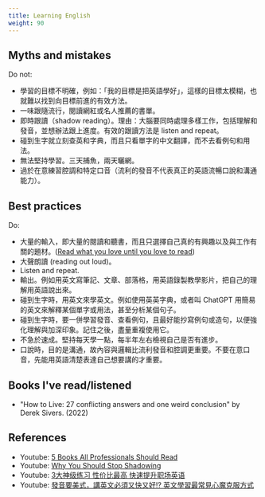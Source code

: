 ```yaml
---
title: Learning English
weight: 90
---
```


## Myths and mistakes

Do not:

- 學習的目標不明確，例如：「我的目標是把英語學好」，這樣的目標太模糊，也就難以找到向目標前進的有效方法。
- 一味跟隨流行，閱讀網紅或名人推薦的書單。
- 即時跟讀（shadow reading）。理由：大腦要同時處理多樣工作，包括理解和發音，並想辦法跟上進度。有效的跟讀方法是 listen and repeat。
- 碰到生字就立刻查英和字典，而且只看單字的中文翻譯，而不去看例句和用法。
- 無法堅持學習。三天捕魚，兩天曬網。
- 過於在意練習腔調和特定口音（流利的發音不代表真正的英語流暢口說和溝通能力）。

## Best practices

Do:

- 大量的輸入，即大量的閱讀和聽書，而且只選擇自己真的有興趣以及與工作有關的題材。([Read what you love until you love to read](https://nav.al/love-read))
- 大聲朗讀 (reading out loud)。
- Listen and repeat.
- 輸出。例如用英文寫筆記、文章、部落格，用英語錄製教學影片，把自己的理解用英語說出來。
- 碰到生字時，用英文來學英文。例如使用英英字典，或者叫 ChatGPT 用簡易的英文來解釋某個單字或用法，甚至分析某個句子。
- 碰到生字時，要一併學習發音、查看例句，且最好能抄寫例句或造句，以便強化理解與加深印象。記住之後，盡量重複使用它。
- 不急於速成。堅持每天學一點，每半年左右檢視自己是否有進步。
- 口說時，目的是溝通，故內容與邏輯比流利發音和腔調更重要。不要在意口音，先能用英語清楚表達自己想要講的才重要。

## Books I've read/listened

- "How to Live: 27 conflicting answers and one weird conclusion" by Derek Sivers. (2022)

## References

- Youtube: [5 Books All Professionals Should Read](https://www.youtube.com/watch?v=S3xo1GFzBfI)
- Youtube: [Why You Should Stop Shadowing](https://www.youtube.com/watch?v=kykZt-eCMLo)
- Youtube: [3大神级练习 性价比最高 快速提升职场英语](https://www.youtube.com/watch?v=6a0-MfBfEdw)
- Youtube: [發音要美式，講英文必須又快又好⁉️ 英文學習最常見心魔克服方式](https://www.youtube.com/watch?v=a4T8GJpn-DE)